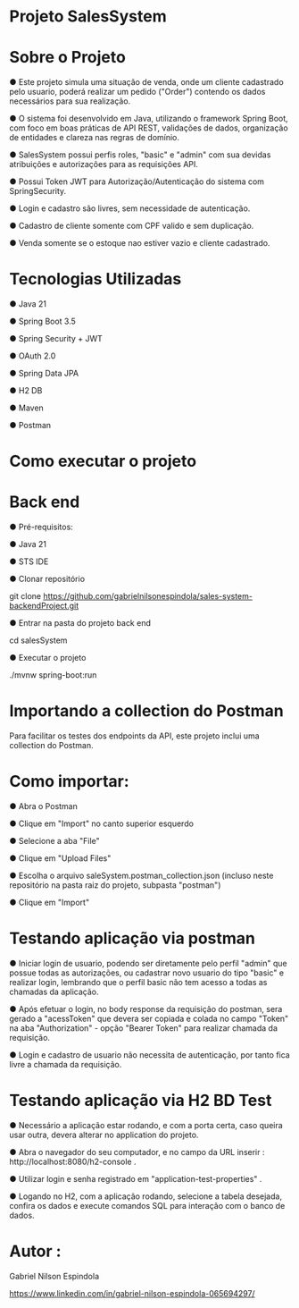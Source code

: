 # Projeto SalesSystem

# Sobre o Projeto

● Este projeto simula uma situação de venda, onde um cliente cadastrado pelo usuario, poderá realizar um pedido ("Order") contendo os dados necessários para sua realização.

● O sistema foi desenvolvido em Java, utilizando o framework Spring Boot, com foco em boas práticas de API REST, validações de dados, organização de entidades e clareza nas regras de domínio. 

● SalesSystem possui perfis roles, "basic" e "admin" com sua devidas atribuições e autorizações para as requisições API.

● Possui Token JWT para Autorização/Autenticação do sistema com SpringSecurity.

● Login e cadastro são livres, sem necessidade de autenticação. 

● Cadastro de cliente somente com CPF valido e sem duplicação.

● Venda somente se o estoque nao estiver vazio e cliente cadastrado.

# Tecnologias Utilizadas 

● Java 21

● Spring Boot 3.5

● Spring Security + JWT 

● OAuth 2.0 

● Spring Data JPA 

● H2 DB

● Maven

● Postman

# Como executar o projeto
# Back end

● Pré-requisitos: 

● Java 21

● STS IDE

● Clonar repositório

git clone https://github.com/gabrielnilsonespindola/sales-system-backendProject.git

● Entrar na pasta do projeto back end

cd salesSystem

● Executar o projeto

./mvnw spring-boot:run

# Importando a collection do Postman
Para facilitar os testes dos endpoints da API, este projeto inclui uma collection do Postman.

# Como importar:

● Abra o Postman

● Clique em "Import" no canto superior esquerdo

● Selecione a aba "File"

● Clique em "Upload Files"

● Escolha o arquivo saleSystem.postman_collection.json (incluso neste repositório na pasta raiz do projeto, subpasta "postman")

● Clique em "Import"

# Testando aplicação via postman

● Iniciar login de usuario, podendo ser diretamente pelo perfil "admin" que possue todas as autorizações, ou cadastrar novo usuario do tipo "basic" e realizar login, lembrando que o perfil basic não tem acesso a todas as chamadas da aplicação.

● Após efetuar o login, no body response da requisição do postman, sera gerado a "acessToken" que devera ser copiada e colada no campo "Token" na aba "Authorization" - opção "Bearer Token" para realizar chamada da requisição.

● Login e cadastro de usuario não necessita de autenticação, por tanto fica livre a chamada da requisição.

# Testando aplicação via H2 BD Test

● Necessário a aplicação estar rodando, e com a porta certa, caso queira usar outra, devera alterar no application do projeto.

● Abra o navegador do seu computador, e no campo da URL inserir : http://localhost:8080/h2-console .

● Utilizar login e senha registrado em "application-test-properties" .

● Logando no H2, com a aplicação rodando, selecione a tabela desejada, confira os dados e execute comandos SQL para interação com o banco de dados.





# Autor : 

Gabriel Nilson Espindola

https://www.linkedin.com/in/gabriel-nilson-espindola-065694297/


